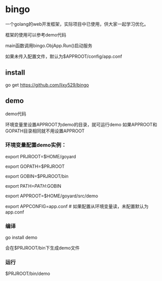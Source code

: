 bingo
======

一个golang的web开发框架，实际项目中已使用，供大家一起学习优化。

框架的使用可以参考demo代码

main函数调用bingo.ObjApp.Run()启动服务

如果未传入配置文件，默认为$APPROOT/config/app.conf


install
-------

go get https://github.com/lixy529/bingo

demo
------

demo代码

环境变量里设置APPROOT为demo的目录，就可运行demo
如果APPROOT和GOPATH目录相同就不用设置APPROOT

### 环境变量配置demo实例：

export PRJROOT=$HOME/goyard

export GOPATH=$PRJROOT

export GOBIN=$PRJROOT/bin

export PATH=$PATH:$GOBIN

export APPROOT=$HOME/goyard/src/demo

export APPCONFIG=app.conf # 如果配置从环境变量读，未配置默认为app.conf

### 编译

go install demo

会在$PRJROOT/bin下生成demo文件

### 运行

$PRJROOT/bin/demo
